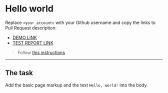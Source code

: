 # Hello world
Replace `<your_account>` with your Github username and copy the links to Pull Request description:
- [DEMO LINK](https://ValeriiaFomenko.github.io/layout_hello-world/)
- [TEST REPORT LINK](https://ValeriiaFomenko.github.io/layout_hello-world/report/html_report/)

> Follow [this instructions](https://mate-academy.github.io/layout_task-guideline/#how-to-solve-the-layout-tasks-on-github)
___

## The task
Add the basic page markup and the text `Hello, world!` into the body.
